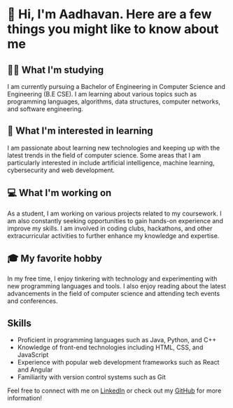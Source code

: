 # 👋 Hi, I'm Aadhavan. Here are a few things you might like to know about me

## 👨‍🎓 What I'm studying

I am currently pursuing a Bachelor of Engineering in Computer Science and Engineering (B.E CSE). I am learning about various topics such as programming languages, algorithms, data structures, computer networks, and software engineering.

## 🌟 What I'm interested in learning

I am passionate about learning new technologies and keeping up with the latest trends in the field of computer science. Some areas that I am particularly interested in include artificial intelligence, machine learning, cybersecurity and web development.

## 💻 What I'm working on

As a student, I am working on various projects related to my coursework. I am also constantly seeking opportunities to gain hands-on experience and improve my skills. I am involved in coding clubs, hackathons, and other extracurricular activities to further enhance my knowledge and expertise.

## 🎓 My favorite hobby

In my free time, I enjoy tinkering with technology and experimenting with new programming languages and tools. I also enjoy reading about the latest advancements in the field of computer science and attending tech events and conferences.

## Skills

- Proficient in programming languages such as Java, Python, and C++
- Knowledge of front-end technologies including HTML, CSS, and JavaScript
- Experience with popular web development frameworks such as React and Angular
- Familiarity with version control systems such as Git

Feel free to connect with me on [LinkedIn](https://www.linkedin.com/in/aadhavanp) or check out my [GitHub](https://github.com/Aadhavancnp) for more information!
